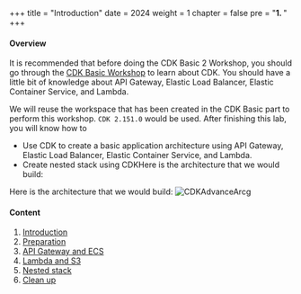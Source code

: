 +++
title = "Introduction"
date = 2024
weight = 1
chapter = false
pre = "<b>1. </b>"
+++

#### Overview
It is recommended that before doing the CDK Basic 2 Workshop, you should go through the [CDK Basic Workshop](https://000038.awsstudygroup.com/) to learn about CDK. You should have a little bit of knowledge about API Gateway, Elastic Load Balancer, Elastic Container Service, and Lambda.

We will reuse the workspace that has been created in the CDK Basic part to perform this workshop. `CDK 2.151.0` would be used. After finishing this lab, you will know how to

- Use CDK to create a basic application architecture using API Gateway, Elastic Load Balancer, Elastic Container Service, and Lambda.
- Create nested stack using CDKHere is the architecture that we would build:

Here is the architecture that we would build:
![CDKAdvanceArcg](/images/1-introduction/CDKAdvanceArch.png)

#### Content

1. [Introduction](1-create-new-aws-account/)
2. [Preparation](2-MFA-Setup-For-AWS-User-(root))
3. [API Gateway and ECS](3-create-admin-user-and-group/)
4. [Lambda and S3](4-verify-new-account/)
5. [Nested stack](4-verify-new-account/)
6. [Clean up](4-verify-new-account/)